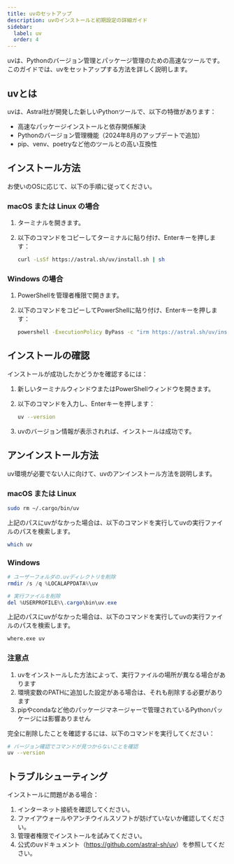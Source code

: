 ```yaml
---
title: uvのセットアップ
description: uvのインストールと初期設定の詳細ガイド
sidebar:
  label: uv
  order: 4
---
```


uvは、Pythonのバージョン管理とパッケージ管理のための高速なツールです。このガイドでは、uvをセットアップする方法を詳しく説明します。

## uvとは

uvは、Astral社が開発した新しいPythonツールで、以下の特徴があります：

- 高速なパッケージインストールと依存関係解決
- Pythonのバージョン管理機能（2024年8月のアップデートで追加）
- pip、venv、poetryなど他のツールとの高い互換性

## インストール方法

お使いのOSに応じて、以下の手順に従ってください。

### macOS または Linux の場合

1. ターミナルを開きます。
2. 以下のコマンドをコピーしてターミナルに貼り付け、Enterキーを押します：

   ```bash
   curl -LsSf https://astral.sh/uv/install.sh | sh
   ```

### Windows の場合

1. PowerShellを管理者権限で開きます。
2. 以下のコマンドをコピーしてPowerShellに貼り付け、Enterキーを押します：

   ```bash
   powershell -ExecutionPolicy ByPass -c "irm https://astral.sh/uv/install.ps1 | iex"
   ```

## インストールの確認

インストールが成功したかどうかを確認するには：

1. 新しいターミナルウィンドウまたはPowerShellウィンドウを開きます。
2. 以下のコマンドを入力し、Enterキーを押します：

   ```bash
   uv --version
   ```

3. uvのバージョン情報が表示されれば、インストールは成功です。

## アンインストール方法

uv環境が必要でない人に向けて、uvのアンインストール方法を説明します。

### macOS または Linux

```bash
sudo rm ~/.cargo/bin/uv
```

上記のパスにuvがなかった場合は、以下のコマンドを実行してuvの実行ファイルのパスを検索します。

```bash
which uv
```

### Windows

```powershell
# ユーザーフォルダの.uvディレクトリを削除
rmdir /s /q %LOCALAPPDATA%\uv

# 実行ファイルを削除
del %USERPROFILE%\.cargo\bin\uv.exe
```

上記のパスにuvがなかった場合は、以下のコマンドを実行してuvの実行ファイルのパスを検索します。

```bash
where.exe uv
```

### 注意点

1. uvをインストールした方法によって、実行ファイルの場所が異なる場合があります
2. 環境変数のPATHに追加した設定がある場合は、それも削除する必要があります
3. pipやcondaなど他のパッケージマネージャーで管理されているPythonパッケージには影響ありません

完全に削除したことを確認するには、以下のコマンドを実行してください：

```bash
# バージョン確認でコマンドが見つからないことを確認
uv --version
```

## トラブルシューティング

インストールに問題がある場合：

1. インターネット接続を確認してください。
2. ファイアウォールやアンチウイルスソフトが妨げていないか確認してください。
3. 管理者権限でインストールを試みてください。
4. 公式のuvドキュメント（<https://github.com/astral-sh/uv>）を参照してください。
